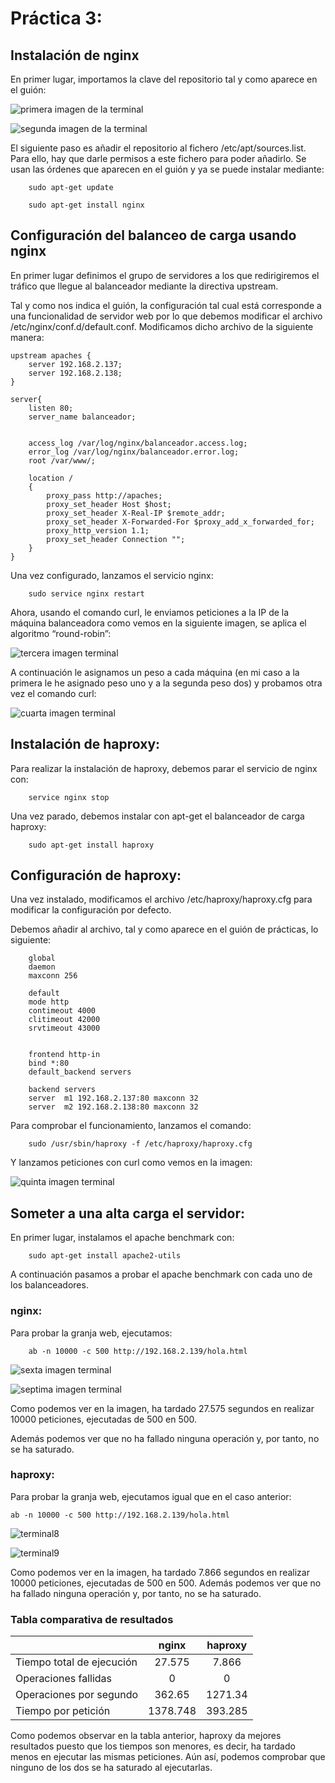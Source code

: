 # Práctica 3: #

## Instalación de nginx ##

En primer lugar, importamos la clave del repositorio tal y como aparece en el guión:


![primera imagen de la terminal](https://github.com/inmacoboa/SWAP1617/blob/master/Practica3/imagenes/1.png)

![segunda imagen de la terminal](https://github.com/inmacoboa/SWAP1617/blob/master/Practica3/imagenes/2.png)

El siguiente paso es añadir el repositorio al fichero /etc/apt/sources.list. Para ello, hay que darle permisos a este fichero para poder añadirlo. Se usan las órdenes que aparecen en el guión y ya se puede instalar mediante:

		sudo apt-get update

		sudo apt-get install nginx

## Configuración del balanceo de carga usando nginx ##

En primer lugar definimos el grupo de servidores a los que redirigiremos el tráfico que llegue al balanceador mediante la directiva upstream.

Tal y como nos indica el guión, la configuración tal cual está corresponde a una funcionalidad de servidor web por lo que debemos modificar el archivo /etc/nginx/conf.d/default.conf. Modificamos dicho archivo de la siguiente manera:

	upstream apaches {
		server 192.168.2.137;
		server 192.168.2.138;
	}

	server{
		listen 80;	
		server_name balanceador;


		access_log /var/log/nginx/balanceador.access.log;
	  	error_log /var/log/nginx/balanceador.error.log;
	  	root /var/www/;
	    
	  	location /
	 	{
			proxy_pass http://apaches;
        	proxy_set_header Host $host;
        	proxy_set_header X-Real-IP $remote_addr;
        	proxy_set_header X-Forwarded-For $proxy_add_x_forwarded_for;
        	proxy_http_version 1.1;
        	proxy_set_header Connection "";
	    }
	}

Una vez configurado, lanzamos el servicio nginx:

		sudo service nginx restart

Ahora, usando el comando curl, le enviamos peticiones a la IP de la máquina balanceadora como vemos en la siguiente imagen, se aplica el algoritmo “round-robin”:

![tercera imagen terminal](https://github.com/inmacoboa/SWAP1617/blob/master/Practica3/imagenes/4.png)

A continuación le asignamos un peso a cada máquina (en mi caso a la primera le he asignado peso uno y a la segunda peso dos) y probamos otra vez el comando curl:

![cuarta imagen terminal](https://github.com/inmacoboa/SWAP1617/blob/master/Practica3/imagenes/5.png)

## Instalación de haproxy: ##

Para realizar la instalación de haproxy, debemos parar el servicio de nginx con:

		service nginx stop

Una vez parado, debemos instalar con apt-get el balanceador de carga haproxy:

		sudo apt-get install haproxy

## Configuración de haproxy: ##

Una vez instalado, modificamos el archivo /etc/haproxy/haproxy.cfg para modificar la configuración por defecto.
 
Debemos añadir al archivo, tal y como aparece en el guión de prácticas, lo siguiente:

		global
		daemon
    	maxconn 256

		default
		mode http
		contimeout 4000
		clitimeout 42000
		srvtimeout 43000


		frontend http-in
 	 	bind *:80
    	default_backend servers

		backend servers
    	server  m1 192.168.2.137:80 maxconn 32
    	server  m2 192.168.2.138:80 maxconn 32

Para comprobar el funcionamiento, lanzamos el comando:

		sudo /usr/sbin/haproxy -f /etc/haproxy/haproxy.cfg 

Y lanzamos peticiones con curl como vemos en la imagen:

![quinta imagen terminal](https://github.com/inmacoboa/SWAP1617/blob/master/Practica3/imagenes/8.png)

## Someter a una alta carga el servidor: ##

En primer lugar, instalamos el apache benchmark con:

		sudo apt-get install apache2-utils

A continuación pasamos a probar el apache benchmark con cada uno de los balanceadores.

### nginx: ###

Para probar la granja web, ejecutamos:

		ab -n 10000 -c 500 http://192.168.2.139/hola.html

![sexta imagen terminal](https://github.com/inmacoboa/SWAP1617/blob/master/Practica3/imagenes/6.png)


![septima imagen terminal](https://github.com/inmacoboa/SWAP1617/blob/master/Practica3/imagenes/7.png)

Como podemos ver en la imagen, ha tardado 27.575 segundos en realizar 10000 peticiones, ejecutadas de 500 en 500. 

Además podemos ver que no ha fallado ninguna operación y, por tanto, no se ha saturado.

### haproxy: ###

Para probar la granja web, ejecutamos igual que en el caso anterior:

	ab -n 10000 -c 500 http://192.168.2.139/hola.html

![terminal8](https://github.com/inmacoboa/SWAP1617/blob/master/Practica3/imagenes/9.png)

![terminal9](https://github.com/inmacoboa/SWAP1617/blob/master/Practica3/imagenes/10.png)

Como podemos ver en la imagen, ha tardado 7.866 segundos en realizar 10000 peticiones, ejecutadas de 500 en 500. Además podemos ver que no ha fallado ninguna operación y, por tanto, no se ha saturado.

### Tabla comparativa de resultados ##

|			| nginx | haproxy |
|-----------|:-------:|:---------:|
|Tiempo total de ejecución  | 27.575		| 7.866	  |
|Operaciones fallidas  | 0	| 0	  |
|Operaciones por segundo  | 362.65		| 1271.34  |
|Tiempo por petición  | 1378.748	| 393.285	  |

Como podemos observar en la tabla anterior, haproxy da mejores resultados puesto que los tiempos son menores, es decir, ha tardado menos en ejecutar las mismas peticiones. Aún así, podemos comprobar que ninguno de los dos se ha saturado al ejecutarlas.


